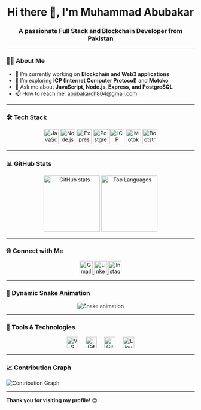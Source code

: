 <h1 align="center">Hi there 👋, I'm Muhammad Abubakar</h1>
<h3 align="center">A passionate Full Stack and Blockchain Developer from Pakistan</h3>

---

### 🧑‍💻 About Me
- 🔭 I’m currently working on **Blockchain and Web3 applications**
- 🌱 I’m exploring **ICP (Internet Computer Protocol)** and **Motoko**
- 💬 Ask me about **JavaScript, Node.js, Express, and PostgreSQL**
- 📫 How to reach me: abubakarch804@gmail.com

---

### 🛠️ Tech Stack

<div align="center">
  <img src="https://cdn.jsdelivr.net/gh/devicons/devicon/icons/javascript/javascript-original.svg" height="40" alt="JavaScript logo" />
  <img src="https://cdn.jsdelivr.net/gh/devicons/devicon/icons/nodejs/nodejs-original.svg" height="40" alt="Node.js logo" />
  <img src="https://cdn.jsdelivr.net/gh/devicons/devicon/icons/express/express-original-wordmark.svg" height="40" alt="Express logo" />
  <img src="https://upload.wikimedia.org/wikipedia/commons/2/29/Postgresql_elephant.svg" height="40" alt="PostgreSQL logo" />
  <img src="https://cryptologos.cc/logos/internet-computer-icp-logo.png" height="40" alt="ICP logo" />
  <img src="https://upload.wikimedia.org/wikipedia/commons/0/00/Motoko_language_logo.png" height="40" alt="Motoko logo" />
  <img src="https://cdn.jsdelivr.net/gh/devicons/devicon/icons/bootstrap/bootstrap-original.svg" height="40" alt="Bootstrap logo" />
</div>

---

### 📊 GitHub Stats

<div align="center">
  <img src="https://github-readme-stats.vercel.app/api?username=abubakarcd&show_icons=true&theme=dracula" height="150" alt="GitHub stats" />
  <img src="https://github-readme-stats.vercel.app/api/top-langs/?username=abubakarcd&layout=compact&theme=dracula" height="150" alt="Top Languages" />
</div>

---

### 🌐 Connect with Me

<div align="center">
  <a href="mailto:abubakarch804@gmail.com">
    <img src="https://img.shields.io/static/v1?message=Gmail&logo=gmail&label=&color=D14836&logoColor=white&labelColor=&style=for-the-badge" height="35" alt="Gmail badge" />
  </a>
  <a href="https://www.linkedin.com/in/bakarch/">
    <img src="https://img.shields.io/static/v1?message=LinkedIn&logo=linkedin&label=&color=0077B5&logoColor=white&labelColor=&style=for-the-badge" height="35" alt="LinkedIn badge" />
  </a>
  <a href="https://www.instagram.com/b.k_code/">
    <img src="https://img.shields.io/static/v1?message=Instagram&logo=instagram&label=&color=E4405F&logoColor=white&labelColor=&style=for-the-badge" height="35" alt="Instagram badge" />
  </a>
</div>

---

### 🐍 Dynamic Snake Animation

<div align="center">
  <img src="https://github.com/abubakarcd/snk/raw/output/dist/snake.svg" alt="Snake animation" />
</div>

---

### 🔧 Tools & Technologies

<div align="center">
  <img src="https://cdn.jsdelivr.net/gh/devicons/devicon/icons/vscode/vscode-original.svg" height="30" alt="VS Code logo" />
  <img width="12" />
  <img src="https://cdn.jsdelivr.net/gh/devicons/devicon/icons/git/git-original.svg" height="30" alt="Git logo" />
  <img width="12" />
  <img src="https://cdn.jsdelivr.net/gh/devicons/devicon/icons/github/github-original.svg" height="30" alt="GitHub logo" />
  <img width="12" />
  <img src="https://cdn.jsdelivr.net/gh/devicons/devicon/icons/linux/linux-original.svg" height="30" alt="Linux logo" />
</div>

---

### 📈 Contribution Graph

![Contribution Graph](https://activity-graph.herokuapp.com/graph?username=abubakarcd&theme=dracula&bg_color=282a36&color=ff79c6&line=bd93f9&point=50fa7b&hide_border=false)

---

**Thank you for visiting my profile!** 😊

